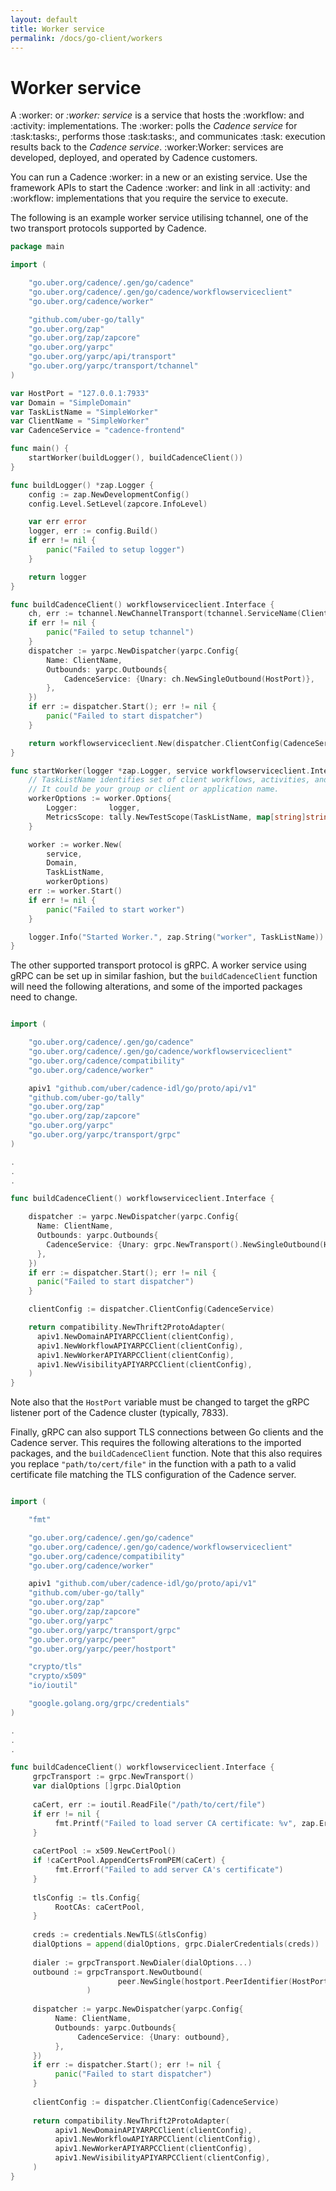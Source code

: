 ```yaml
---
layout: default
title: Worker service
permalink: /docs/go-client/workers
---
```


# Worker service

A :worker: or *:worker: service* is a service that hosts the :workflow: and :activity: implementations. The :worker: polls the *Cadence service* for :task:tasks:, performs those :task:tasks:, and communicates :task: execution results back to the *Cadence service*. :worker:Worker: services are developed, deployed, and operated by Cadence customers.

You can run a Cadence :worker: in a new or an existing service. Use the framework APIs to start the Cadence :worker: and link in all :activity: and :workflow: implementations that you require the service to execute.

The following is an example worker service utilising tchannel, one of the two transport protocols supported by Cadence.

```go
package main

import (

    "go.uber.org/cadence/.gen/go/cadence"
    "go.uber.org/cadence/.gen/go/cadence/workflowserviceclient"
    "go.uber.org/cadence/worker"

    "github.com/uber-go/tally"
    "go.uber.org/zap"
    "go.uber.org/zap/zapcore"
    "go.uber.org/yarpc"
    "go.uber.org/yarpc/api/transport"
    "go.uber.org/yarpc/transport/tchannel"
)

var HostPort = "127.0.0.1:7933"
var Domain = "SimpleDomain"
var TaskListName = "SimpleWorker"
var ClientName = "SimpleWorker"
var CadenceService = "cadence-frontend"

func main() {
    startWorker(buildLogger(), buildCadenceClient())
}

func buildLogger() *zap.Logger {
    config := zap.NewDevelopmentConfig()
    config.Level.SetLevel(zapcore.InfoLevel)

    var err error
    logger, err := config.Build()
    if err != nil {
        panic("Failed to setup logger")
    }

    return logger
}

func buildCadenceClient() workflowserviceclient.Interface {
    ch, err := tchannel.NewChannelTransport(tchannel.ServiceName(ClientName))
    if err != nil {
        panic("Failed to setup tchannel")
    }
    dispatcher := yarpc.NewDispatcher(yarpc.Config{
        Name: ClientName,
        Outbounds: yarpc.Outbounds{
            CadenceService: {Unary: ch.NewSingleOutbound(HostPort)},
        },
    })
    if err := dispatcher.Start(); err != nil {
        panic("Failed to start dispatcher")
    }

    return workflowserviceclient.New(dispatcher.ClientConfig(CadenceService))
}

func startWorker(logger *zap.Logger, service workflowserviceclient.Interface) {
    // TaskListName identifies set of client workflows, activities, and workers.
    // It could be your group or client or application name.
    workerOptions := worker.Options{
        Logger:       logger,
        MetricsScope: tally.NewTestScope(TaskListName, map[string]string{}),
    }

    worker := worker.New(
        service,
        Domain,
        TaskListName,
        workerOptions)
    err := worker.Start()
    if err != nil {
        panic("Failed to start worker")
    }

    logger.Info("Started Worker.", zap.String("worker", TaskListName))
}
```

The other supported transport protocol is gRPC. A worker service using gRPC can be set up in similar fashion, but the `buildCadenceClient` function will need the following alterations, and some of the imported packages need to change.

```go

import (

    "go.uber.org/cadence/.gen/go/cadence"
    "go.uber.org/cadence/.gen/go/cadence/workflowserviceclient"
    "go.uber.org/cadence/compatibility"
    "go.uber.org/cadence/worker"

    apiv1 "github.com/uber/cadence-idl/go/proto/api/v1"
    "github.com/uber-go/tally"
    "go.uber.org/zap"
    "go.uber.org/zap/zapcore"
    "go.uber.org/yarpc"
    "go.uber.org/yarpc/transport/grpc"
)

.
.
.

func buildCadenceClient() workflowserviceclient.Interface {

    dispatcher := yarpc.NewDispatcher(yarpc.Config{
      Name: ClientName,
      Outbounds: yarpc.Outbounds{
        CadenceService: {Unary: grpc.NewTransport().NewSingleOutbound(HostPort)},
      },
    })
    if err := dispatcher.Start(); err != nil {
      panic("Failed to start dispatcher")
    }

    clientConfig := dispatcher.ClientConfig(CadenceService)

    return compatibility.NewThrift2ProtoAdapter(
      apiv1.NewDomainAPIYARPCClient(clientConfig),
      apiv1.NewWorkflowAPIYARPCClient(clientConfig),
      apiv1.NewWorkerAPIYARPCClient(clientConfig),
      apiv1.NewVisibilityAPIYARPCClient(clientConfig),
    )
}
```

Note also that the `HostPort` variable must be changed to target the gRPC listener port of the Cadence cluster (typically, 7833).

Finally, gRPC can also support TLS connections between Go clients and the Cadence server. This requires the following alterations to the imported packages, and the `buildCadenceClient` function. Note that this also requires you replace `"path/to/cert/file"` in the function with a path to a valid certificate file matching the TLS configuration of the Cadence server.

```go

import (

    "fmt"

    "go.uber.org/cadence/.gen/go/cadence"
    "go.uber.org/cadence/.gen/go/cadence/workflowserviceclient"
    "go.uber.org/cadence/compatibility"
    "go.uber.org/cadence/worker"

    apiv1 "github.com/uber/cadence-idl/go/proto/api/v1"
    "github.com/uber-go/tally"
    "go.uber.org/zap"
    "go.uber.org/zap/zapcore"
    "go.uber.org/yarpc"
    "go.uber.org/yarpc/transport/grpc"
    "go.uber.org/yarpc/peer"
    "go.uber.org/yarpc/peer/hostport"

    "crypto/tls"
    "crypto/x509"
    "io/ioutil"

    "google.golang.org/grpc/credentials"
)

.
.
.

func buildCadenceClient() workflowserviceclient.Interface {
     grpcTransport := grpc.NewTransport()
     var dialOptions []grpc.DialOption
 
     caCert, err := ioutil.ReadFile("/path/to/cert/file")
     if err != nil {
          fmt.Printf("Failed to load server CA certificate: %v", zap.Error(err))
     }
 
     caCertPool := x509.NewCertPool()
     if !caCertPool.AppendCertsFromPEM(caCert) {
          fmt.Errorf("Failed to add server CA's certificate")
     }
 
     tlsConfig := tls.Config{
          RootCAs: caCertPool,
     }
 
     creds := credentials.NewTLS(&tlsConfig)
     dialOptions = append(dialOptions, grpc.DialerCredentials(creds))
 
     dialer := grpcTransport.NewDialer(dialOptions...)
     outbound := grpcTransport.NewOutbound(
                        peer.NewSingle(hostport.PeerIdentifier(HostPort), dialer)
                 )
 
     dispatcher := yarpc.NewDispatcher(yarpc.Config{
          Name: ClientName,
          Outbounds: yarpc.Outbounds{
               CadenceService: {Unary: outbound},
          },
     })
     if err := dispatcher.Start(); err != nil {
          panic("Failed to start dispatcher")
     }
 
     clientConfig := dispatcher.ClientConfig(CadenceService)
 
     return compatibility.NewThrift2ProtoAdapter(
          apiv1.NewDomainAPIYARPCClient(clientConfig),
          apiv1.NewWorkflowAPIYARPCClient(clientConfig),
          apiv1.NewWorkerAPIYARPCClient(clientConfig),
          apiv1.NewVisibilityAPIYARPCClient(clientConfig),
     )
}
```


